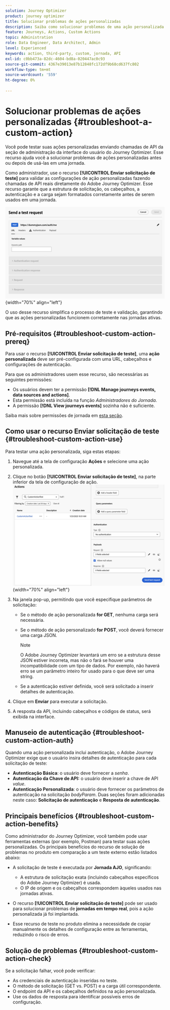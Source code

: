 ```yaml
---
solution: Journey Optimizer
product: journey optimizer
title: Solucionar problemas de ações personalizadas
description: Saiba como solucionar problemas de uma ação personalizada
feature: Journeys, Actions, Custom Actions
topic: Administration
role: Data Engineer, Data Architect, Admin
level: Experienced
keywords: action, third-party, custom, jornada, API
exl-id: c0bb473a-82dc-4604-bd8a-020447ac0c93
source-git-commit: 4367e39013e87b12848fc172df9b68cd637fc802
workflow-type: tm+mt
source-wordcount: '559'
ht-degree: 0%

---
```


# Solucionar problemas de ações personalizadas {#troubleshoot-a-custom-action}

Você pode testar suas ações personalizadas enviando chamadas de API da seção de administração da interface do usuário do Journey Optimizer. Esse recurso ajuda você a solucionar problemas de ações personalizadas antes ou depois de usá-las em uma jornada.

Como administrador, use o recurso **[!UICONTROL Enviar solicitação de teste]** para validar as configurações de ação personalizadas fazendo chamadas de API reais diretamente do Adobe Journey Optimizer. Esse recurso garante que a estrutura de solicitação, os cabeçalhos, a autenticação e a carga sejam formatados corretamente antes de serem usados em uma jornada.

![](assets/send-test-request.png){width="70%" align="left"}

O uso desse recurso simplifica o processo de teste e validação, garantindo que as ações personalizadas funcionem corretamente nas jornadas ativas.

## Pré-requisitos {#troubleshoot-custom-action-prereq}

Para usar o recurso **[!UICONTROL Enviar solicitação de teste]**, uma **ação personalizada** deve ser pré-configurada com uma URL, cabeçalhos e configurações de autenticação.

Para que os administradores usem esse recurso, são necessárias as seguintes permissões:

* Os usuários devem ter a permissão **[!DNL Manage journeys events, data sources and actions]**.
* Esta permissão está incluída na função *Administradores do Jornada*.
* A permissão **[!DNL View journeys events]** sozinha não é suficiente.

Saiba mais sobre permissões de jornada em [esta seção](../administration/high-low-permissions.md#journey-capability).

## Como usar o recurso Enviar solicitação de teste {#troubleshoot-custom-action-use}

Para testar uma ação personalizada, siga estas etapas:

1. Navegue até a tela de configuração **Ações** e selecione uma ação personalizada.
1. Clique no botão **[!UICONTROL Enviar solicitação de teste]**, na parte inferior da tela de configuração de ação.
   ![Botão Enviar solicitação de teste no painel Configuração de ação](assets/test-request.png){width="70%" align="left"}
1. Na janela pop-up, permitindo que você especifique parâmetros de solicitação:

   * Se o método de ação personalizada **for GET**, nenhuma carga será necessária.
   * Se o método de ação personalizado **for POST**, você deverá fornecer uma carga JSON.

     >[!NOTE]
     >
     >O Adobe Journey Optimizer levantará um erro se a estrutura desse JSON estiver incorreta, mas não o fará se houver uma incompatibilidade com um tipo de dados. Por exemplo, não haverá erro se um parâmetro inteiro for usado para o que deve ser uma string.

   * Se a autenticação estiver definida, você será solicitado a inserir detalhes de autenticação.

1. Clique em **Enviar** para executar a solicitação.
1. A resposta da API, incluindo cabeçalhos e códigos de status, será exibida na interface.

## Manuseio de autenticação {#troubleshoot-custom-action-auth}

Quando uma ação personalizada inclui autenticação, o Adobe Journey Optimizer exige que o usuário insira detalhes de autenticação para cada solicitação de teste:

* **Autenticação Básica**: o usuário deve fornecer a *senha*.
* **Autenticação da Chave de API:** o usuário deve inserir a chave de API *value*.
* **Autenticação Personalizada**: o usuário deve fornecer os parâmetros de autenticação na solicitação *bodyParam*. Duas seções foram adicionadas neste caso: **Solicitação de autenticação** e **Resposta de autenticação**.

## Principais benefícios {#troubleshoot-custom-action-benefits}

Como administrador do Journey Optimizer, você também pode usar ferramentas externas (por exemplo, Postman) para testar suas ações personalizadas. Os principais benefícios do recurso de solução de problemas no produto em comparação a um teste externo estão listados abaixo:

* A solicitação de teste é executada por **Jornada AJO**, significando:

   * A estrutura de solicitação exata (incluindo cabeçalhos específicos do Adobe Journey Optimizer) é usada.
   * O IP de origem e os cabeçalhos correspondem àqueles usados nas jornadas ativas.

* O recurso **[!UICONTROL Enviar solicitação de teste]** pode ser usado para solucionar problemas de **jornadas em tempo real**, pois a ação personalizada já foi implantada.

* Esse recurso de teste no produto elimina a necessidade de copiar manualmente os detalhes de configuração entre as ferramentas, reduzindo o risco de erros.

## Solução de problemas {#troubleshoot-custom-action-check}

Se a solicitação falhar, você pode verificar:

* As credenciais de autenticação inseridas no teste.
* O método de solicitação (GET vs. POST) e a carga útil correspondente.
* O endpoint da API e os cabeçalhos definidos na ação personalizada.
* Use os dados de resposta para identificar possíveis erros de configuração.
